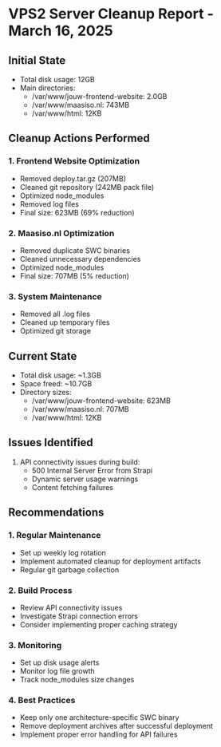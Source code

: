 # VPS2 Server Cleanup Report - March 16, 2025

## Initial State
- Total disk usage: 12GB
- Main directories:
  - /var/www/jouw-frontend-website: 2.0GB
  - /var/www/maasiso.nl: 743MB
  - /var/www/html: 12KB

## Cleanup Actions Performed

### 1. Frontend Website Optimization
- Removed deploy.tar.gz (207MB)
- Cleaned git repository (242MB pack file)
- Optimized node_modules
- Removed log files
- Final size: 623MB (69% reduction)

### 2. Maasiso.nl Optimization
- Removed duplicate SWC binaries
- Cleaned unnecessary dependencies
- Optimized node_modules
- Final size: 707MB (5% reduction)

### 3. System Maintenance
- Removed all .log files
- Cleaned up temporary files
- Optimized git storage

## Current State
- Total disk usage: ~1.3GB
- Space freed: ~10.7GB
- Directory sizes:
  - /var/www/jouw-frontend-website: 623MB
  - /var/www/maasiso.nl: 707MB
  - /var/www/html: 12KB

## Issues Identified
1. API connectivity issues during build:
   - 500 Internal Server Error from Strapi
   - Dynamic server usage warnings
   - Content fetching failures

## Recommendations

### 1. Regular Maintenance
- Set up weekly log rotation
- Implement automated cleanup for deployment artifacts
- Regular git garbage collection

### 2. Build Process
- Review API connectivity issues
- Investigate Strapi connection errors
- Consider implementing proper caching strategy

### 3. Monitoring
- Set up disk usage alerts
- Monitor log file growth
- Track node_modules size changes

### 4. Best Practices
- Keep only one architecture-specific SWC binary
- Remove deployment archives after successful deployment
- Implement proper error handling for API failures